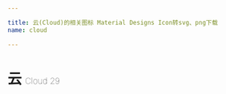 ```yaml
---

title: 云(Cloud)的相关图标 Material Designs Icon转svg、png下载
name: cloud

---
```


# 云  <small style="font-size: 60%;font-weight: 100">Cloud <span class="badge-secondary badge">29</span> </small>

<search tag="cloud" :max="0"/>

